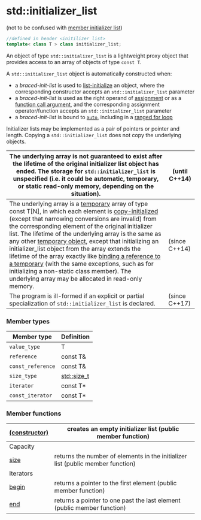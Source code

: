 # std::initializer_list



(not to be confused with [member initializer list](https://en.cppreference.com/w/cpp/language/initializer_list))

```c++
//defined in header <initilizer_list>
template< class T > class initializer_list;
```

An object of type `std::initializer_list` is a lightweight proxy object that provides access to an array of objects of type `const T`.

A `std::initializer_list` object is automatically constructed when:

-   a *braced-init-list* is used to [list-initialize](https://en.cppreference.com/w/cpp/language/list_initialization) an object, where the corresponding constructor accepts an `std::initializer_list` parameter
-   a *braced-init-list* is used as the right operand of [assignment](https://en.cppreference.com/w/cpp/language/operator_assignment#Builtin_direct_assignment) or as a [function call argument](https://en.cppreference.com/w/cpp/language/overload_resolution#Implicit_conversion_sequence_in_list-initialization), and the corresponding assignment operator/function accepts an `std::initializer_list` parameter
-   a *braced-init-list* is bound to [`auto`](https://en.cppreference.com/w/cpp/language/auto), including in a [ranged for loop](https://en.cppreference.com/w/cpp/language/range-for)

Initializer lists may be implemented as a pair of pointers or pointer and length. Copying a `std::initializer_list` does not copy the underlying objects.

| The underlying array is not guaranteed to exist after the lifetime of the original initializer list object has ended. The storage for `std::initializer_list` is unspecified (i.e. it could be automatic, temporary, or static read-only memory, depending on the situation). | (until C++14) |
| ------------------------------------------------------------ | ------------- |
| The underlying array is a [temporary](https://en.cppreference.com/w/cpp/language/implicit_conversion#Temporary_materialization) array of type const T[N], in which each element is [copy-initialized](https://en.cppreference.com/w/cpp/language/copy_initialization) (except that narrowing conversions are invalid) from the corresponding element of the original initializer list. The lifetime of the underlying array is the same as any other [temporary object](https://en.cppreference.com/w/cpp/language/lifetime#Temporary_object_lifetime), except that initializing an initializer_list object from the array extends the lifetime of the array exactly like [binding a reference to a temporary](https://en.cppreference.com/w/cpp/language/reference_initialization#Lifetime_of_a_temporary) (with the same exceptions, such as for initializing a non-static class member). The underlying array may be allocated in read-only memory. | (since C++14) |
| The program is ill-formed if an explicit or partial specialization of `std::initializer_list` is declared. | (since C++17) |

### Member types

| Member type       | Definition                                                   |
| ----------------- | ------------------------------------------------------------ |
| `value_type`      | T                                                            |
| `reference`       | const T&                                                     |
| `const_reference` | const T&                                                     |
| `size_type`       | [std::size_t](http://en.cppreference.com/w/cpp/types/size_t) |
| `iterator`        | const T*                                                     |
| `const_iterator`  | const T*                                                     |

### Member functions

| [(constructor)](https://en.cppreference.com/w/cpp/utility/initializer_list/initializer_list) | creates an empty initializer list (public member function)   |
| ------------------------------------------------------------ | ------------------------------------------------------------ |
| Capacity                                                     |                                                              |
| [size](https://en.cppreference.com/w/cpp/utility/initializer_list/size) | returns the number of elements in the initializer list (public member function) |
| Iterators                                                    |                                                              |
| [begin](https://en.cppreference.com/w/cpp/utility/initializer_list/begin) | returns a pointer to the first element (public member function) |
| [end](https://en.cppreference.com/w/cpp/utility/initializer_list/end) | returns a pointer to one past the last element (public member function) |